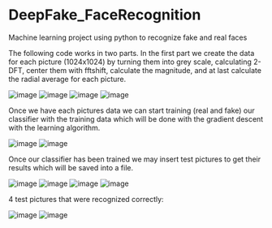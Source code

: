 # DeepFake_FaceRecognition
Machine learning project using python to recognize fake and real faces

The following code works in two parts.
In the first part we create the data for each picture (1024x1024) by turning them into grey scale, calculating 2-DFT, center them with fftshift, calculate the magnitude, and at last calculate the radial average for each picture.

![image](https://user-images.githubusercontent.com/92099051/158348501-c4344b81-aa4a-4814-8745-d401b4a6dc7e.png)
![image](https://user-images.githubusercontent.com/92099051/158348647-99dfd882-524a-4d3d-bb39-2de6c1638c0b.png)
![image](https://user-images.githubusercontent.com/92099051/158348679-5b202cfb-781c-4178-a688-27a848ec875b.png)
![image](https://user-images.githubusercontent.com/92099051/158348717-6393f7f1-dab4-425d-884a-5789922d6197.png)

Once we have each pictures data we can start training (real and fake) our classifier with the training data which will be done with the gradient descent with the learning algorithm. 

![image](https://user-images.githubusercontent.com/92099051/158348881-400e6b80-4331-4e86-aad6-c81b3d39f859.png)
![image](https://user-images.githubusercontent.com/92099051/158349157-59eedeaa-ead3-4fef-b482-2330bfb749f3.png)

Once our classifier has been trained we may insert test pictures to get their results which will be saved into a file.

![image](https://user-images.githubusercontent.com/92099051/158349205-174cb41e-160e-4c44-8256-0286387e4a4f.png)
![image](https://user-images.githubusercontent.com/92099051/158349272-ef7613c7-ce0e-4fbd-b692-7ede1e784b56.png)
![image](https://user-images.githubusercontent.com/92099051/158349307-b144d5fb-8f02-4489-9b45-d59f2e0e0d50.png)
![image](https://user-images.githubusercontent.com/92099051/158349325-b6f9bc42-5a57-4c6b-bf11-969288ca7068.png)

4 test pictures that were recognized correctly:

![image](https://user-images.githubusercontent.com/92099051/158349584-9d140cef-4619-4fb6-afd5-49bcda7d0042.png)
![image](https://user-images.githubusercontent.com/92099051/158349476-dcfb2f81-5246-422e-9f90-31f3da25c5fb.png)
